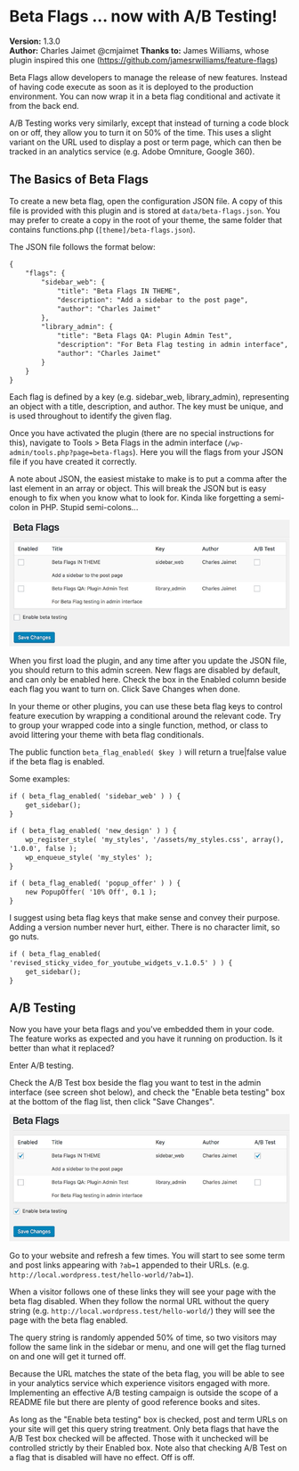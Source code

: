 # Beta Flags ... now with A/B Testing!
**Version:** 1.3.0<br />
**Author:** Charles Jaimet @cmjaimet
**Thanks to:** James Williams, whose plugin inspired this one
(https://github.com/jamesrwilliams/feature-flags)

Beta Flags allow developers to manage the release of new features. Instead of having code execute as soon as it is deployed to the production environment. You can now wrap it in a beta flag conditional and activate it from the back end.

A/B Testing works very similarly, except that instead of turning a code block on or off, they allow you to turn it on 50% of the time. This uses a slight variant on the URL used to display a post or term page, which can then be tracked in an analytics service (e.g. Adobe Omniture, Google 360).

## The Basics of Beta Flags
To create a new beta flag, open the configuration JSON file. A copy of this file is provided with this plugin and is stored at `data/beta-flags.json`. You may prefer to create a copy in the root of your theme, the same folder that contains functions.php (`[theme]/beta-flags.json`).

The JSON file follows the format below:
```
{
	"flags": {
		"sidebar_web": {
			"title": "Beta Flags IN THEME",
			"description": "Add a sidebar to the post page",
			"author": "Charles Jaimet"
		},
		"library_admin": {
			"title": "Beta Flags QA: Plugin Admin Test",
			"description": "For Beta Flag testing in admin interface",
			"author": "Charles Jaimet"
		}
	}
}
```

Each flag is defined by a key (e.g. sidebar_web, library_admin), representing an object with a title, description, and author. The key must be unique, and is used throughout to identify the given flag.

Once you have activated the plugin (there are no special instructions for this), navigate to Tools > Beta Flags in the admin interface (`/wp-admin/tools.php?page=beta-flags`). Here you will the flags from your JSON file if you have created it correctly.

A note about JSON, the easiest mistake to make is to put a comma after the last element in an array or object. This will break the JSON but is easy enough to fix when you know what to look for. Kinda like forgetting a semi-colon in PHP. Stupid semi-colons...

![Admin Interface](images/screenshot1.jpg)

When you first load the plugin, and any time after you update the JSON file, you should return to this admin screen. New flags are disabled by default, and can only be enabled here. Check the box in the Enabled column beside each flag you want to turn on. Click Save Changes when done.

In your theme or other plugins, you can use these beta flag keys to control feature execution by wrapping a conditional around the relevant code. Try to group your wrapped code into a single function, method, or class to avoid littering your theme with beta flag conditionals.

The public function `beta_flag_enabled( $key )` will return a true|false value if the beta flag is enabled.

Some examples:
```
if ( beta_flag_enabled( 'sidebar_web' ) ) {
	get_sidebar();
}
```
```
if ( beta_flag_enabled( 'new_design' ) ) {
	wp_register_style( 'my_styles', '/assets/my_styles.css', array(), '1.0.0', false );
	wp_enqueue_style( 'my_styles' );
}
```
```
if ( beta_flag_enabled( 'popup_offer' ) ) {
	new PopupOffer( '10% Off', 0.1 );
}
```

I suggest using beta flag keys that make sense and convey their purpose. Adding a version number never hurt, either. There is no character limit, so go nuts.
```
if ( beta_flag_enabled( 'revised_sticky_video_for_youtube_widgets_v.1.0.5' ) ) {
	get_sidebar();
}
```

## A/B Testing

Now you have your beta flags and you've embedded them in your code. The feature works as expected and you have it running on production. Is it better than what it replaced?

Enter A/B testing.

Check the A/B Test box beside the flag you want to test in the admin interface (see screen shot below), and check the "Enable beta testing" box at the bottom of the flag list, then click "Save Changes".

![A/B Testing](images/screenshot2.jpg)

Go to your website and refresh a few times. You will start to see some term and post links appearing with `?ab=1` appended to their URLs. (e.g. `http://local.wordpress.test/hello-world/?ab=1`).

When a visitor follows one of these links they will see your page with the beta flag disabled. When they follow the normal URL without the query string (e.g. `http://local.wordpress.test/hello-world/`) they will see the page with the beta flag enabled.

The query string is randomly appended 50% of time, so two visitors may follow the same link in the sidebar or menu, and one will get the flag turned on and one will get it turned off.

Because the URL matches the state of the beta flag, you will be able to see in your analytics service which experience visitors engaged with more. Implementing an effective A/B testing campaign is outside the scope of a README file but there are plenty of good reference books and sites.

As long as the "Enable beta testing" box is checked, post and term URLs on your site will get this query string treatment. Only beta flags that have the A/B Test box checked will be affected. Those with it unchecked will be controlled strictly by their Enabled box. Note also that checking A/B Test on a flag that is disabled will have no effect. Off is off.

